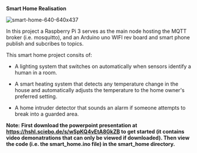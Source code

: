 **Smart Home Realisation**

![smart-home-640-640x437](https://user-images.githubusercontent.com/72282670/173175076-7a98e016-5935-44ca-aa88-42b0ebc3e40a.png)

In this project a Raspberry Pi 3 serves as the main node hosting the MQTT broker (i.e. mosquitto), and an Arduino uno WIFI rev board and smart phone publish and subcribes to topics.

This smart home project consits of:

* A lighting system that switches on automatically when sensors identify a human in a room.

* A smart heating system that detects any temperature change in the house and automatically adjusts the temperature to the home owner's preferred setting.

* A home intruder detector that sounds an alarm if someone attempts to break into a guarded area.

**Note:** **First download the powerpoint presentation at https://hshl.sciebo.de/s/wSpKQ4vEtA8GkZB to get started (it contains video demonatrations that can only be viewed if downloaded). Then view the code (i.e. the smart_home.ino file) in the smart_home directory.**
